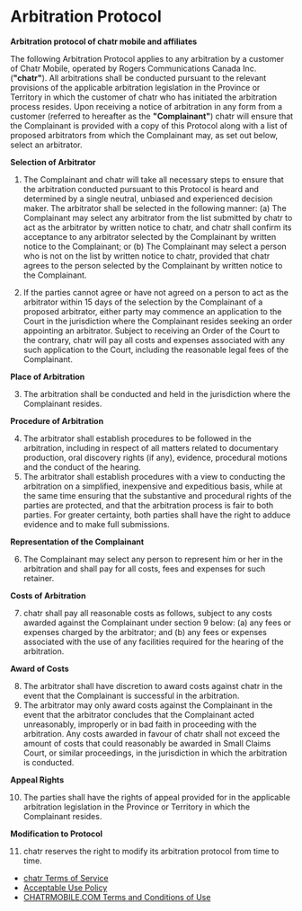 Arbitration Protocol
====================

**Arbitration protocol of chatr mobile and affiliates**

The following Arbitration Protocol applies to any arbitration by a customer of Chatr Mobile, operated by Rogers Communications Canada Inc. (**"chatr"**). All arbitrations shall be conducted pursuant to the relevant provisions of the applicable arbitration legislation in the Province or Territory in which the customer of chatr who has initiated the arbitration process resides. Upon receiving a notice of arbitration in any form from a customer (referred to hereafter as the **"Complainant"**) chatr will ensure that the Complainant is provided with a copy of this Protocol along with a list of proposed arbitrators from which the Complainant may, as set out below, select an arbitrator.

**Selection of Arbitrator**

1. The Complainant and chatr will take all necessary steps to ensure that the arbitration conducted pursuant to this Protocol is heard and determined by a single neutral, unbiased and experienced decision maker. The arbitrator shall be selected in the following manner: (a) The Complainant may select any arbitrator from the list submitted by chatr to act as the arbitrator by written notice to chatr, and chatr shall confirm its acceptance to any arbitrator selected by the Complainant by written notice to the Complainant; or (b) The Complainant may select a person who is not on the list by written notice to chatr, provided that chatr agrees to the person selected by the Complainant by written notice to the Complainant.
    
2. If the parties cannot agree or have not agreed on a person to act as the arbitrator within 15 days of the selection by the Complainant of a proposed arbitrator, either party may commence an application to the Court in the jurisdiction where the Complainant resides seeking an order appointing an arbitrator. Subject to receiving an Order of the Court to the contrary, chatr will pay all costs and expenses associated with any such application to the Court, including the reasonable legal fees of the Complainant.
    

**Place of Arbitration**

3. The arbitration shall be conducted and held in the jurisdiction where the Complainant resides.

**Procedure of Arbitration**

4. The arbitrator shall establish procedures to be followed in the arbitration, including in respect of all matters related to documentary production, oral discovery rights (if any), evidence, procedural motions and the conduct of the hearing.
5. The arbitrator shall establish procedures with a view to conducting the arbitration on a simplified, inexpensive and expeditious basis, while at the same time ensuring that the substantive and procedural rights of the parties are protected, and that the arbitration process is fair to both parties. For greater certainty, both parties shall have the right to adduce evidence and to make full submissions.

**Representation of the Complainant**

6. The Complainant may select any person to represent him or her in the arbitration and shall pay for all costs, fees and expenses for such retainer.

**Costs of Arbitration**

7. chatr shall pay all reasonable costs as follows, subject to any costs awarded against the Complainant under section 9 below: (a) any fees or expenses charged by the arbitrator; and (b) any fees or expenses associated with the use of any facilities required for the hearing of the arbitration.

**Award of Costs**

8. The arbitrator shall have discretion to award costs against chatr in the event that the Complainant is successful in the arbitration.
9. The arbitrator may only award costs against the Complainant in the event that the arbitrator concludes that the Complainant acted unreasonably, improperly or in bad faith in proceeding with the arbitration. Any costs awarded in favour of chatr shall not exceed the amount of costs that could reasonably be awarded in Small Claims Court, or similar proceedings, in the jurisdiction in which the arbitration is conducted.

**Appeal Rights**

10. The parties shall have the rights of appeal provided for in the applicable arbitration legislation in the Province or Territory in which the Complainant resides.

**Modification to Protocol**

11. chatr reserves the right to modify its arbitration protocol from time to time.

* [chatr Terms of Service](https://www.chatrwireless.com/terms/terms-of-service)
* [Acceptable Use Policy](https://www.chatrwireless.com/terms/acceptable-use-policy)
* [CHATRMOBILE.COM Terms and Conditions of Use](https://www.chatrwireless.com/terms/terms-of-use)